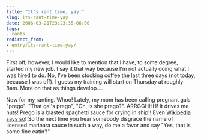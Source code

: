 ```yaml
---
title: "It's rant time, yay!"
slug: its-rant-time-yay
date: 2006-03-21T23:23:35-06:00
tags:
- rants
redirect_from:
- entry/its-rant-time-yay/
---
```

First off, however, I would like to mention that I have, to some degree, started my new job. I say it that way because I'm not actually doing what I was hired to do. No, I've been stocking coffee the last three days (not today, because I was off). I guess my training will start on Thursday at roughly 8am. More on that as things develop....

Now for my ranting. Whoo! Lately, my mom has been calling pregnant gals "prego". "That gal's prego", "Oh, is she prego?". ARRGGHHH! It drives me nuts! Prego is a blasted spaghetti sauce for crying in ship!! Even [Wikipedia says so](http://en.wikipedia.org/wiki/Prego)! So the next time you hear somebody disgrace the name of licensed marinara sauce in such a way, do me a favor and say "Yes, that is some fine eatin'!"
